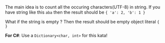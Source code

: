 The main idea is to count all the occuring characters(UTF-8) in string.
If you have string like this ```aba``` then the result should be ```{ 'a': 2, 'b': 1 }```

What if the string is empty ? 
Then the result should be empty object literal ```{ } ```

**For C#**: Use a ``Dictionary<char, int>`` for this kata!